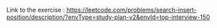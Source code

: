 Link to the exercise : https://leetcode.com/problems/search-insert-position/description/?envType=study-plan-v2&envId=top-interview-150